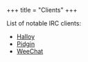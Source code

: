 +++
title = "Clients"
+++

List of notable IRC clients:

- [Halloy](https://halloy.chat)
- [Pidgin](https://pidgin.im)
- [WeeChat](https://weechat.org)
